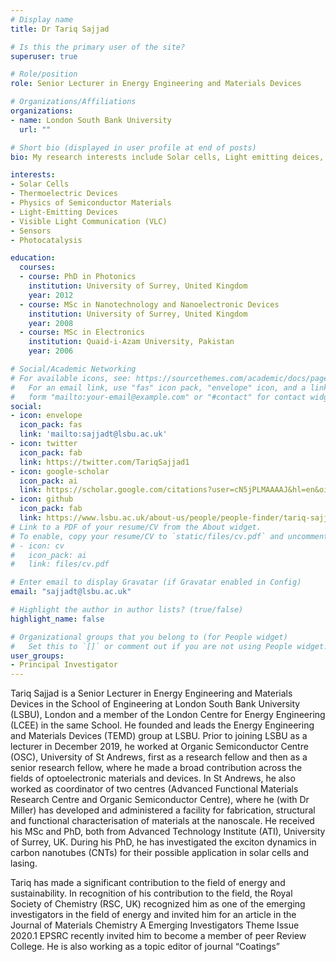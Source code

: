 ```yaml
---
# Display name
title: Dr Tariq Sajjad

# Is this the primary user of the site?
superuser: true

# Role/position
role: Senior Lecturer in Energy Engineering and Materials Devices

# Organizations/Affiliations
organizations:
- name: London South Bank University
  url: ""

# Short bio (displayed in user profile at end of posts)
bio: My research interests include Solar cells, Light emitting deices, Physics  of semiconductor materials, Visible light Communication, Sensors.

interests:
- Solar Cells 
- Thermoelectric Devices
- Physics of Semiconductor Materials
- Light-Emitting Devices
- Visible Light Communication (VLC)
- Sensors
- Photocatalysis

education:
  courses:
  - course: PhD in Photonics
    institution: University of Surrey, United Kingdom
    year: 2012
  - course: MSc in Nanotechnology and Nanoelectronic Devices
    institution: University of Surrey, United Kingdom
    year: 2008
  - course: MSc in Electronics
    institution: Quaid-i-Azam University, Pakistan
    year: 2006

# Social/Academic Networking
# For available icons, see: https://sourcethemes.com/academic/docs/page-builder/#icons
#   For an email link, use "fas" icon pack, "envelope" icon, and a link in the
#   form "mailto:your-email@example.com" or "#contact" for contact widget.
social:
- icon: envelope
  icon_pack: fas
  link: 'mailto:sajjadt@lsbu.ac.uk'
- icon: twitter
  icon_pack: fab
  link: https://twitter.com/TariqSajjad1
- icon: google-scholar
  icon_pack: ai
  link: https://scholar.google.com/citations?user=cN5jPLMAAAAJ&hl=en&oi=ao
- icon: github
  icon_pack: fab
  link: https://www.lsbu.ac.uk/about-us/people/people-finder/tariq-sajjad
# Link to a PDF of your resume/CV from the About widget.
# To enable, copy your resume/CV to `static/files/cv.pdf` and uncomment the lines below.
# - icon: cv
#   icon_pack: ai
#   link: files/cv.pdf

# Enter email to display Gravatar (if Gravatar enabled in Config)
email: "sajjadt@lsbu.ac.uk"

# Highlight the author in author lists? (true/false)
highlight_name: false

# Organizational groups that you belong to (for People widget)
#   Set this to `[]` or comment out if you are not using People widget.
user_groups:
- Principal Investigator
---
```


Tariq Sajjad is a Senior Lecturer in Energy Engineering and Materials Devices in the School of Engineering at London South Bank University (LSBU), London and a member of the London Centre for Energy Engineering (LCEE) in the same School. He founded and leads the Energy Engineering and Materials Devices (TEMD) group at LSBU. Prior to joining LSBU as a lecturer in December 2019, he worked at Organic Semiconductor Centre (OSC), University of St Andrews, first as a research fellow and then as a senior research fellow, where he made a broad contribution across the fields of optoelectronic materials and devices. In St Andrews, he also worked as coordinator of two centres (Advanced Functional Materials Research Centre and Organic Semiconductor Centre), where he (with Dr Miller) has developed and administered a facility for fabrication, structural and functional characterisation of materials at the nanoscale. He received his MSc and PhD, both from Advanced Technology Institute (ATI), University of Surrey, UK. During his PhD, he has investigated the exciton dynamics in carbon nanotubes (CNTs) for their possible application in solar cells and lasing.

Tariq has made a significant contribution to the field of energy and sustainability. In recognition of his contribution to the field, the Royal Society of Chemistry (RSC, UK) recognized him as one of the emerging investigators in the field of energy and invited him for an article in the Journal of Materials Chemistry A Emerging Investigators Theme Issue 2020.1 EPSRC recently invited him to become a member of peer Review College. He is also working as a topic editor of journal “Coatings”
